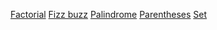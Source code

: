 [Factorial](https://en.wikipedia.org/wiki/Factorial)
[Fizz buzz](https://en.wikipedia.org/wiki/Fizz_buzz)
[Palindrome](https://en.wikipedia.org/wiki/Palindrome)
[Parentheses](https://en.wikipedia.org/wiki/Parenthesis_(rhetoric))
[Set](https://www.geeksforgeeks.org/introduction-to-set-data-structure-and-algorithm-tutorials)